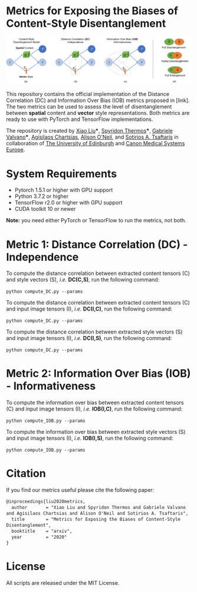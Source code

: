 # Metrics for Exposing the Biases of Content-Style Disentanglement
![overview](./assets/images/overview.png)

This repository contains the official implementation of the Distance Correlation (DC) and Information Over Bias (IOB) metrics proposed in [link]. The two metrics can be used to assess the level of disentanglement between **spatial** content and **vector** style representations. Both metrics are ready to use with PyTorch and TensorFlow implementations.

The repository is created by [Xiao Liu](https://github.com/)__\*__, [Spyridon Thermos](https://github.com/spthermo)__\*__, [Gabriele Valvano](https://github.com/gvalvano)__\*__, [Agisilaos Chartsias](https://github.com/agis85), [Alison O'Neil](https://www.eng.ed.ac.uk/about/people/dr-alison-oneil), and [Sotirios A. Tsaftaris](https://www.eng.ed.ac.uk/about/people/dr-sotirios-tsaftaris) in collaboration of [The University of Edinburgh](https://www.eng.ed.ac.uk/) and [Canon Medical Systems Europe](https://eu.medical.canon/).

# System Requirements
* Pytorch 1.5.1 or higher with GPU support
* Python 3.7.2 or higher
* TensorFlow r2.0 or higher with GPU support
* CUDA toolkit 10 or newer

**Note:** you need either PyTorch or TensorFlow to run the metrics, not both. 

# Metric 1: Distance Correlation (DC) - Independence

To compute the distance correlation between extracted content tensors (C) and style vectors (S), *i.e.* **DC(C,S)**, run the following command:

```python compute_DC.py --params```

To compute the distance correlation between extracted content tensors (C) and input image tensors (I), *i.e.* **DC(I,C)**, run the following command:

```python compute_DC.py --params```

To compute the distance correlation between extracted style vectors (S) and input image tensors (I), *i.e.* **DC(I,S)**, run the following command:

```python compute_DC.py --params```

# Metric 2: Information Over Bias (IOB) - Informativeness

To compute the information over bias between extracted content tensors (C) and input image tensors (I), *i.e.* **IOB(I,C)**, run the following command:

```python compute_IOB.py --params```

To compute the information over bias between extracted style vectors (S) and input image tensors (I), *i.e.* **IOB(I,S)**, run the following command:

```python compute_IOB.py --params```


# Citation
If you find our metrics useful please cite the following paper:
```
@inproceedings{liu2020metrics,
  author       = "Xiao Liu and Spyridon Thermos and Gabriele Valvano and Agisilaos Chartsias and Alison O'Neil and Sotirios A. Tsaftaris",
  title        = "Metrics for Exposing the Biases of Content-Style Disentanglement",
  booktitle    = "arxiv",
  year         = "2020"
}
```

# License
All scripts are released under the MIT License.
